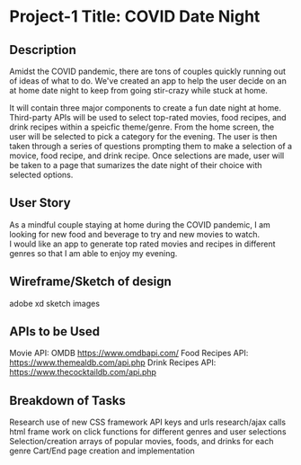 # Project-1 Title: COVID Date Night

## Description
Amidst the COVID pandemic, there are tons of couples quickly running out of ideas of what to do. We've created an app to help the user decide on an at home date night to keep from going stir-crazy while stuck at home.

It will contain three major components to create a fun date night at home.  Third-party APIs will be used to select top-rated movies, food recipes, and drink recipes within a speicfic theme/genre.  From the home screen, the user will be selected to pick a category for the evening.  The user is then taken through a series of questions prompting them to make a selection of a movice, food recipe, and drink recipe. Once selections are made, user will be taken to a page that sumarizes the date night of their choice with selected options.

## User Story
As a mindful couple staying at home during the COVID pandemic, I am looking for new food and beverage to try and new movies to watch.  
I would like an app to generate top rated movies and recipes in different genres so that I am able to enjoy my evening.

## Wireframe/Sketch of design
adobe xd sketch images

## APIs to be Used
Movie API: OMDB https://www.omdbapi.com/
Food Recipes API: https://www.themealdb.com/api.php
Drink Recipes API: https://www.thecocktaildb.com/api.php

## Breakdown of Tasks
Research use of new CSS framework
API keys and urls research/ajax calls
html frame work
on click functions for different genres and user selections
Selection/creation arrays of popular movies, foods, and drinks for each genre
Cart/End page creation and implementation



